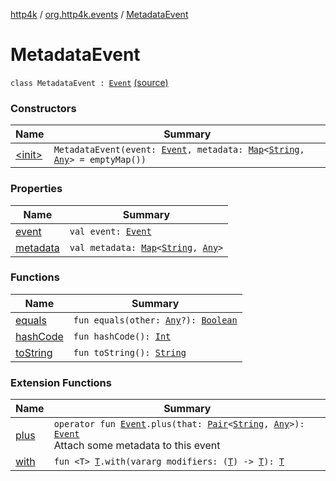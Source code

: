 [http4k](../../index.md) / [org.http4k.events](../index.md) / [MetadataEvent](./index.md)

# MetadataEvent

`class MetadataEvent : `[`Event`](../-event/index.md) [(source)](https://github.com/http4k/http4k/blob/master/http4k-core/src/main/kotlin/org/http4k/events/events.kt#L44)

### Constructors

| Name | Summary |
|---|---|
| [&lt;init&gt;](-init-.md) | `MetadataEvent(event: `[`Event`](../-event/index.md)`, metadata: `[`Map`](https://kotlinlang.org/api/latest/jvm/stdlib/kotlin.collections/-map/index.html)`<`[`String`](https://kotlinlang.org/api/latest/jvm/stdlib/kotlin/-string/index.html)`, `[`Any`](https://kotlinlang.org/api/latest/jvm/stdlib/kotlin/-any/index.html)`> = emptyMap())` |

### Properties

| Name | Summary |
|---|---|
| [event](event.md) | `val event: `[`Event`](../-event/index.md) |
| [metadata](metadata.md) | `val metadata: `[`Map`](https://kotlinlang.org/api/latest/jvm/stdlib/kotlin.collections/-map/index.html)`<`[`String`](https://kotlinlang.org/api/latest/jvm/stdlib/kotlin/-string/index.html)`, `[`Any`](https://kotlinlang.org/api/latest/jvm/stdlib/kotlin/-any/index.html)`>` |

### Functions

| Name | Summary |
|---|---|
| [equals](equals.md) | `fun equals(other: `[`Any`](https://kotlinlang.org/api/latest/jvm/stdlib/kotlin/-any/index.html)`?): `[`Boolean`](https://kotlinlang.org/api/latest/jvm/stdlib/kotlin/-boolean/index.html) |
| [hashCode](hash-code.md) | `fun hashCode(): `[`Int`](https://kotlinlang.org/api/latest/jvm/stdlib/kotlin/-int/index.html) |
| [toString](to-string.md) | `fun toString(): `[`String`](https://kotlinlang.org/api/latest/jvm/stdlib/kotlin/-string/index.html) |

### Extension Functions

| Name | Summary |
|---|---|
| [plus](../plus.md) | `operator fun `[`Event`](../-event/index.md)`.plus(that: `[`Pair`](https://kotlinlang.org/api/latest/jvm/stdlib/kotlin/-pair/index.html)`<`[`String`](https://kotlinlang.org/api/latest/jvm/stdlib/kotlin/-string/index.html)`, `[`Any`](https://kotlinlang.org/api/latest/jvm/stdlib/kotlin/-any/index.html)`>): `[`Event`](../-event/index.md)<br>Attach some metadata to this event |
| [with](../../org.http4k.core/with.md) | `fun <T> `[`T`](../../org.http4k.core/with.md#T)`.with(vararg modifiers: (`[`T`](../../org.http4k.core/with.md#T)`) -> `[`T`](../../org.http4k.core/with.md#T)`): `[`T`](../../org.http4k.core/with.md#T) |
